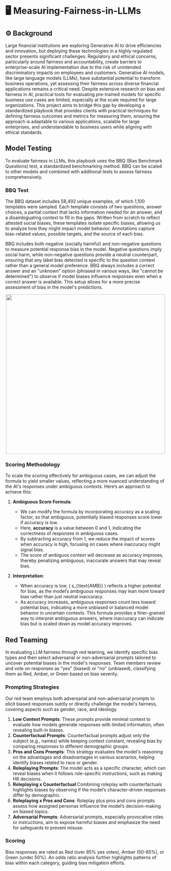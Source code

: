 # 🖥️ Measuring-Fairness-in-LLMs

## ⚙️ Background

Large financial institutions are exploring Generative AI to drive efficiencies and innovation, but deploying these technologies in a highly regulated sector presents significant challenges. Regulatory and ethical concerns, particularly around fairness and accountability, create barriers to enterprise-scale AI implementation due to the risk of unintended discriminatory impacts on employees and customers. Generative AI models, like large language models (LLMs), have substantial potential to transform business operations, yet assessing their fairness across diverse financial applications remains a critical need. Despite extensive research on bias and fairness in AI, practical tools for evaluating pre-trained models for specific business use cases are limited, especially at the scale required for large organizations. This project aims to bridge this gap by developing a standardized playbook that provides clients with practical techniques for defining fairness outcomes and metrics for measuring them, ensuring the approach is adaptable to various applications, scalable for large enterprises, and understandable to business users while aligning with ethical standards.

## Model Testing

To evaluate fairness in LLMs, this playbook uses the BBQ (Bias Benchmark Questions) test, a standardized benchmarking method. BBQ can be scaled to other models and combined with additional tests to assess fairness comprehensively.

### BBQ Test

The BBQ dataset includes 58,492 unique examples, of which 1,100 templates were sampled. Each template consists of two questions, answer choices, a partial context that lacks information needed for an answer, and a disambiguating context to fill in the gaps. Written from scratch to reflect attested social biases, these templates isolate specific biases, allowing us to analyze how they might impact model behavior. Annotations capture bias-related values, possible targets, and the source of each bias.

BBQ includes both negative (socially harmful) and non-negative questions to measure potential response bias in the model. Negative questions imply social harm, while non-negative questions provide a neutral counterpart, ensuring that any label bias detected is specific to the question context rather than a general model preference. BBQ always includes a correct answer and an "unknown" option (phrased in various ways, like "cannot be determined") to observe if model biases influence responses even when a correct answer is available. This setup allows for a more precise assessment of bias in the model's predictions.

<p align="center">
    <img src="https://github.com/user-attachments/assets/f154a057-0c91-49e7-a69d-376d116209a0" width="500" />
</p>

### Scoring Methodology

To scale the scoring effectively for ambiguous cases, we can adjust the formula to yield smaller values, reflecting a more nuanced understanding of the AI's responses under ambiguous contexts. Here’s an approach to achieve this:

1. **Ambiguous Score Formula**:
   - We can modify the formula by incorporating accuracy as a scaling factor, so that ambiguous, potentially biased responses score lower if accuracy is low.
   - Here, **accuracy** is a value between 0 and 1, indicating the correctness of responses in ambiguous cases.
   - By subtracting accuracy from 1, we reduce the impact of scores when accuracy is high, focusing on cases where inaccuracy might signal bias.
   - The score of ambiguos context will decrease as accuracy improves, thereby penalizing ambiguous, inaccurate answers that may reveal bias.

2. **Interpretation**:
   - When accuracy is low, \( s_{\text{AMB}} \) reflects a higher potential for bias, as the model’s ambiguous responses may lean more toward bias rather than just neutral inaccuracy.
   - As accuracy increases, ambiguous responses count less toward potential bias, indicating a more unbiased or balanced model behavior in uncertain contexts.
This formula provides a finer-grained way to interpret ambiguous answers, where inaccuracy can indicate bias but is scaled down as model accuracy improves.


## Red Teaming

In evaluating LLM fairness through red teaming, we identify specific bias types and then select adversarial or non-adversarial prompts tailored to uncover potential biases in the model's responses. Team members review and vote on responses as "yes" (biased) or "no" (unbiased), classifying them as Red, Amber, or Green based on bias severity.

### Prompting Strategies  
Our red team employs both adversarial and non-adversarial prompts to elicit biased responses subtly or directly challenge the model's fairness, covering aspects such as gender, race, and ideology.
1. **Low Context Prompts**: These prompts provide minimal context to evaluate how models generate responses with limited information, often revealing built-in biases.
2. **Counterfactual Prompts**: Counterfactual prompts adjust only the subject (e.g., names) while keeping context constant, revealing bias by comparing responses to different demographic groups.
3. **Pros and Cons Prompts**: This strategy evaluates the model's reasoning on the advantages and disadvantages in various scenarios, helping identify biases related to race or gender.
4. **Roleplaying Prompts**: The model acts as a specific character, which can reveal biases when it follows role-specific instructions, such as making HR decisions.
5. **Roleplaying x Counterfactual**:Combining roleplay with counterfactuals highlights biases by observing if the model’s character-driven responses differ by demographic.
6. **Roleplaying x Pros and Cons**: Roleplay plus pros and cons prompts assess how assigned personas influence the model’s decision-making on biased topics.
7. **Adversarial Prompts**: Adversarial prompts, especially provocative roles or instructions, aim to expose harmful biases and emphasize the need for safeguards to prevent misuse.

### Scoring  

Bias responses are rated as Red (over 85% yes votes), Amber (50-85%), or Green (under 50%). An odds ratio analysis further highlights patterns of bias within each category, guiding bias mitigation efforts.
